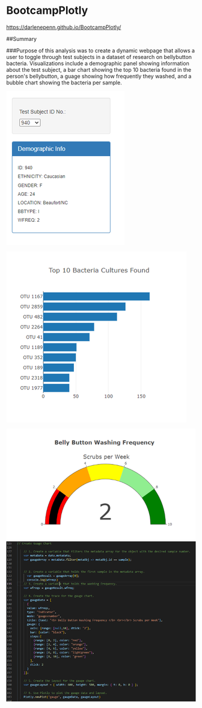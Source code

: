 # BootcampPlotly

https://darlenepenn.github.io/BootcampPlotly/

##Summary

###Purpose of this analysis was to create a dynamic webpage that allows a user to toggle through test subjects in a dataset of research on bellybutton bacteria.  Visualizations include a demographic panel showing information about the test subject, a bar chart showing the top 10 bacteria found in the person's bellybutton, a guage showing how frequently they washed, and a bubble chart showing the bacteria per sample. 

![Demographics Panel](/images/MetaDataPanel.PNG)

![Bar Chart](/images/BarChart.PNG)

![Gauge Chart](/images/GaugeChart.PNG)
![Corresponding Code](/images/GaugeChartCode.PNG)
